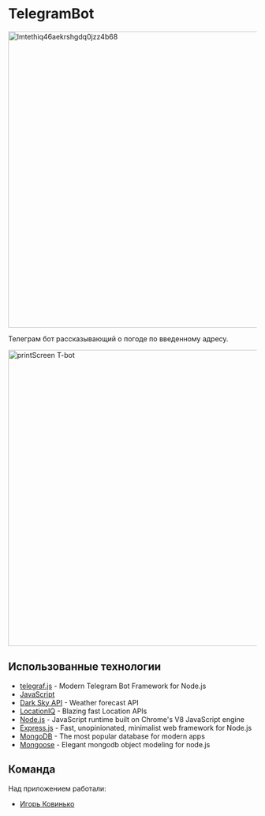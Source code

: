 # TelegramBot

<img width="600" alt="lmtethiq46aekrshgdq0jzz4b68" src="https://user-images.githubusercontent.com/63601766/97866625-514a1a00-1d1d-11eb-8830-d1322b9bcd87.png">

Телеграм бот рассказывающий о погоде по введенному адресу.

<img width="600" alt="printScreen T-bot" src="https://user-images.githubusercontent.com/63601766/97867376-ce29c380-1d1e-11eb-9a63-f2661c4cc100.png">

## Использованные технологии

- [telegraf.js](https://telegraf.js.org/#/) - Modern Telegram Bot Framework for Node.js
- [JavaScript](https://developer.mozilla.org/)
- [Dark Sky API](https://darksky.net/dev) - Weather forecast API
- [LocationIQ](https://locationiq.com/) - Blazing fast Location APIs
- [Node.js](https://nodejs.org/en/) - JavaScript runtime built on Chrome's V8 JavaScript engine
- [Express.js](https://expressjs.com/) - Fast, unopinionated, minimalist web framework for Node.js
- [MongoDB](https://www.mongodb.com/) - The most popular database for modern apps
- [Mongoose](https://mongoosejs.com/) - Elegant mongodb object modeling for node.js

## Команда

Над приложением работали:
- [Игорь Ковинько](https://github.com/KovinkoR)
